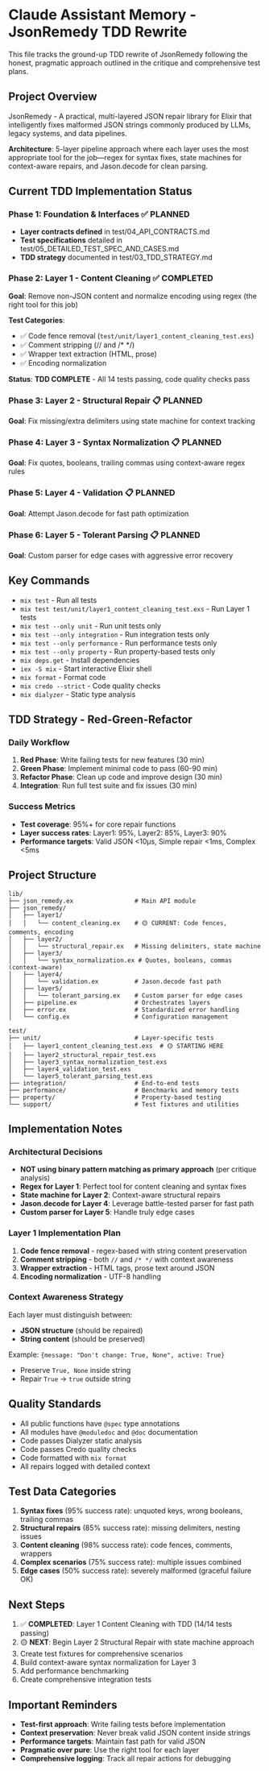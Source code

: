 # Claude Assistant Memory - JsonRemedy TDD Rewrite

This file tracks the ground-up TDD rewrite of JsonRemedy following the honest, pragmatic approach outlined in the critique and comprehensive test plans.

## Project Overview
JsonRemedy - A practical, multi-layered JSON repair library for Elixir that intelligently fixes malformed JSON strings commonly produced by LLMs, legacy systems, and data pipelines.

**Architecture**: 5-layer pipeline approach where each layer uses the most appropriate tool for the job—regex for syntax fixes, state machines for context-aware repairs, and Jason.decode for clean parsing.

## Current TDD Implementation Status

### Phase 1: Foundation & Interfaces ✅ PLANNED
- **Layer contracts defined** in test/04_API_CONTRACTS.md
- **Test specifications** detailed in test/05_DETAILED_TEST_SPEC_AND_CASES.md
- **TDD strategy** documented in test/03_TDD_STRATEGY.md

### Phase 2: Layer 1 - Content Cleaning ✅ COMPLETED
**Goal**: Remove non-JSON content and normalize encoding using regex (the right tool for this job)

**Test Categories**:
- ✅ Code fence removal (`test/unit/layer1_content_cleaning_test.exs`)
- ✅ Comment stripping (// and /* */)
- ✅ Wrapper text extraction (HTML, prose)
- ✅ Encoding normalization

**Status**: **TDD COMPLETE** - All 14 tests passing, code quality checks pass

### Phase 3: Layer 2 - Structural Repair 📋 PLANNED
**Goal**: Fix missing/extra delimiters using state machine for context tracking

### Phase 4: Layer 3 - Syntax Normalization 📋 PLANNED  
**Goal**: Fix quotes, booleans, trailing commas using context-aware regex rules

### Phase 5: Layer 4 - Validation 📋 PLANNED
**Goal**: Attempt Jason.decode for fast path optimization

### Phase 6: Layer 5 - Tolerant Parsing 📋 PLANNED
**Goal**: Custom parser for edge cases with aggressive error recovery

## Key Commands
- `mix test` - Run all tests
- `mix test test/unit/layer1_content_cleaning_test.exs` - Run Layer 1 tests
- `mix test --only unit` - Run unit tests only
- `mix test --only integration` - Run integration tests only
- `mix test --only performance` - Run performance tests only
- `mix test --only property` - Run property-based tests only
- `mix deps.get` - Install dependencies
- `iex -S mix` - Start interactive Elixir shell
- `mix format` - Format code
- `mix credo --strict` - Code quality checks
- `mix dialyzer` - Static type analysis

## TDD Strategy - Red-Green-Refactor

### Daily Workflow
1. **Red Phase**: Write failing tests for new features (30 min)
2. **Green Phase**: Implement minimal code to pass (60-90 min)  
3. **Refactor Phase**: Clean up code and improve design (30 min)
4. **Integration**: Run full test suite and fix issues (30 min)

### Success Metrics
- **Test coverage**: 95%+ for core repair functions
- **Layer success rates**: Layer1: 95%, Layer2: 85%, Layer3: 90%
- **Performance targets**: Valid JSON <10μs, Simple repair <1ms, Complex <5ms

## Project Structure
```
lib/
├── json_remedy.ex                 # Main API module
├── json_remedy/
│   ├── layer1/
│   │   └── content_cleaning.ex    # 🟡 CURRENT: Code fences, comments, encoding
│   ├── layer2/
│   │   └── structural_repair.ex   # Missing delimiters, state machine
│   ├── layer3/
│   │   └── syntax_normalization.ex # Quotes, booleans, commas (context-aware)
│   ├── layer4/
│   │   └── validation.ex          # Jason.decode fast path
│   ├── layer5/
│   │   └── tolerant_parsing.ex    # Custom parser for edge cases
│   ├── pipeline.ex                # Orchestrates layers
│   ├── error.ex                   # Standardized error handling
│   └── config.ex                  # Configuration management

test/
├── unit/                          # Layer-specific tests
│   ├── layer1_content_cleaning_test.exs  # 🟡 STARTING HERE
│   ├── layer2_structural_repair_test.exs
│   ├── layer3_syntax_normalization_test.exs
│   ├── layer4_validation_test.exs
│   └── layer5_tolerant_parsing_test.exs
├── integration/                   # End-to-end tests
├── performance/                   # Benchmarks and memory tests
├── property/                      # Property-based testing
└── support/                       # Test fixtures and utilities
```

## Implementation Notes

### Architectural Decisions
- **NOT using binary pattern matching as primary approach** (per critique analysis)
- **Regex for Layer 1**: Perfect tool for content cleaning and syntax fixes
- **State machine for Layer 2**: Context-aware structural repairs
- **Jason.decode for Layer 4**: Leverage battle-tested parser for fast path
- **Custom parser for Layer 5**: Handle truly edge cases

### Layer 1 Implementation Plan
1. **Code fence removal** - regex-based with string content preservation
2. **Comment stripping** - both `//` and `/* */` with context awareness
3. **Wrapper extraction** - HTML tags, prose text around JSON
4. **Encoding normalization** - UTF-8 handling

### Context Awareness Strategy
Each layer must distinguish between:
- **JSON structure** (should be repaired)
- **String content** (should be preserved)

Example: `{message: "Don't change: True, None", active: True}` 
- Preserve `True, None` inside string
- Repair `True` → `true` outside string

## Quality Standards
- All public functions have `@spec` type annotations
- All modules have `@moduledoc` and `@doc` documentation  
- Code passes Dialyzer static analysis
- Code passes Credo quality checks
- Code formatted with `mix format`
- All repairs logged with detailed context

## Test Data Categories
1. **Syntax fixes** (95% success rate): unquoted keys, wrong booleans, trailing commas
2. **Structural repairs** (85% success rate): missing delimiters, nesting issues  
3. **Content cleaning** (98% success rate): code fences, comments, wrappers
4. **Complex scenarios** (75% success rate): multiple issues combined
5. **Edge cases** (50% success rate): severely malformed (graceful failure OK)

## Next Steps
1. ✅ **COMPLETED**: Layer 1 Content Cleaning with TDD (14/14 tests passing)
2. 🟡 **NEXT**: Begin Layer 2 Structural Repair with state machine approach
3. Create test fixtures for comprehensive scenarios
4. Build context-aware syntax normalization for Layer 3
5. Add performance benchmarking
6. Create comprehensive integration tests

## Important Reminders
- **Test-first approach**: Write failing tests before implementation
- **Context preservation**: Never break valid JSON content inside strings
- **Performance targets**: Maintain fast path for valid JSON
- **Pragmatic over pure**: Use the right tool for each layer
- **Comprehensive logging**: Track all repair actions for debugging